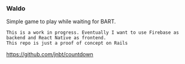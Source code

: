 ### Waldo

Simple game to play while waiting for BART.

>
	This is a work in progress. Eventually I want to use Firebase as backend and React Native as frontend. 
	This repo is just a proof of concept on Rails

https://github.com/jnbt/countdown
